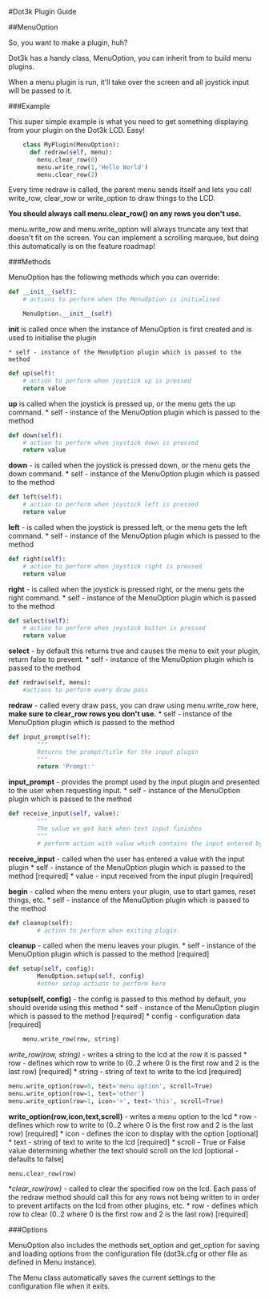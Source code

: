 #Dot3k Plugin Guide

##MenuOption

So, you want to make a plugin, huh?

Dot3k has a handy class, MenuOption, you can inherit from to build menu plugins.

When a menu plugin is run, it'll take over the screen and all joystick input will be passed to it.

###Example

This super simple example is what you need to get something displaying from your plugin on the Dot3k LCD. Easy!
```python
    class MyPlugin(MenuOption):
      def redraw(self, menu):
        menu.clear_row(0)
        menu.write_row(1,'Hello World')
        menu.clear_row(2)
```
Every time redraw is called, the parent menu sends itself and lets you call write_row, clear_row or write_option to draw things to the LCD.

**You should always call menu.clear_row() on any rows you don't use.**

menu.write_row and menu.write_option will always truncate any text that doesn't fit on the screen. You can implement a scrolling marquee, but doing this automatically is on the feature roadmap!

###Methods

MenuOption has the following methods which you can override:

```python
def __init__(self):
	# actions to perform when the MenuOption is initialised

	MenuOption.__init__(self)
```

**__init__** is called once when the instance of MenuOption is first created and is used to initialise the plugin

	* self - instance of the MenuOption plugin which is passed to the method

```python
def up(self):
	# action to perform when joystick up is pressed
	return value
```
**up** is called when the joystick is pressed up, or the menu gets the up command.
		* self - instance of the MenuOption plugin which is passed to the method

```python
def down(self):
	# action to perform when joystick down is pressed
	return value
```
**down** - is called when the joystick is pressed down, or the menu gets the down command.
		* self - instance of the MenuOption plugin which is passed to the method

```python
def left(self):
	# action to perform when joystick left is pressed
	return value
```

**left** - is called when the joystick is pressed left, or the menu gets the left command.
		* self - instance of the MenuOption plugin which is passed to the method

```python
def right(self):
	# action to perform when joystick right is pressed
	return value
```

**right** - is called when the joystick is pressed right, or the menu gets the right command.
		* self - instance of the MenuOption plugin which is passed to the method

```python
def select(self):
	# action to perform when joystick button is pressed
	return value
```

**select** - by default this returns true and causes the menu to exit your plugin, return false to prevent.
		* self - instance of the MenuOption plugin which is passed to the method

```python
def redraw(self, menu):
	#actions to perform every draw pass
```

**redraw** - called every draw pass, you can draw using menu.write_row here, **make sure to clear_row rows you don't use.**
	* self - instance of the MenuOption plugin which is passed to the method

```python
def input_prompt(self):
        """
        Returns the prompt/title for the input plugin
        """
        return 'Prompt:'
```

**input_prompt** - provides the prompt used by the input plugin and presented to the user when requesting input.
		* self - instance of the MenuOption plugin which is passed to the method

```python
def receive_input(self, value):
        """
        The value we get back when text input finishes
        """
        # perform action with value which contains the input entered by the user
```

**receive_input** - called when the user has entered a value with the input plugin
	* self - instance of the MenuOption plugin which is passed to the method [required]
  	* value - input received from the input plugin [required]

**begin** - called when the menu enters your plugin, use to start games, reset things, etc.
		* self - instance of the MenuOption plugin which is passed to the method

```python
def cleanup(self):
        # action to perform when exiting plugin.
```

**cleanup** - called when the menu leaves your plugin.
	* self - instance of the MenuOption plugin which is passed to the method [required]

```python
def setup(self, config):
        MenuOption.setup(self, config)
        #other setup actions to perform here 
```

**setup(self, config)** - the config is passed to this method by default, you should overide using this method
	* self - instance of the MenuOption plugin which is passed to the method [required]
	* config - configuration data [required]

```python
	menu.write_row(row, string)
```
*write_row(row, string)* - writes a string to the lcd at the row it is passed
	* row - defines which row to write to (0..2 where 0 is the first row and 2 is the last row) [required]
	* string -  string of text to write to the lcd [required]

```python
menu.write_option(row=0, text='menu option', scroll=True)
menu.write_option(row=1, text='other')
menu.write_option(row=1, icon='>', text='this', scroll=True)
```

**write_option(row,icon,text,scroll)** - writes a menu option to the lcd 
	* row - defines which row to write to (0..2 where 0 is the first row and 2 is the last row) [required]
	* icon - defines the icon to display with the option [optional]
	* text - string of text to write to the lcd [required]
	* scroll - True or False value determining whether the text should scroll on the lcd [optional - defaults to false]

```python
menu.clear_row(row)
```

**clear_row(row)* - called to clear the specified row on the lcd.  Each pass of the redraw method should call this for any rows not being written to in order to prevent artifacts on the lcd from other plugins, etc.
	* row - defines which row to clear (0..2 where 0 is the first row and 2 is the last row) [required]

###Options

MenuOption also includes the methods set_option and get_option for saving and loading options from the configuration file (dot3k.cfg or other file as defined in Menu instance).

The Menu class automatically saves the current settings to the configuration file when it exits.
